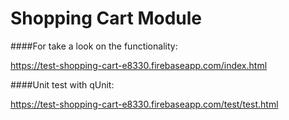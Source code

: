 # Shopping Cart Module

####For take a look on the functionality:

https://test-shopping-cart-e8330.firebaseapp.com/index.html

####Unit test with qUnit:

https://test-shopping-cart-e8330.firebaseapp.com/test/test.html



